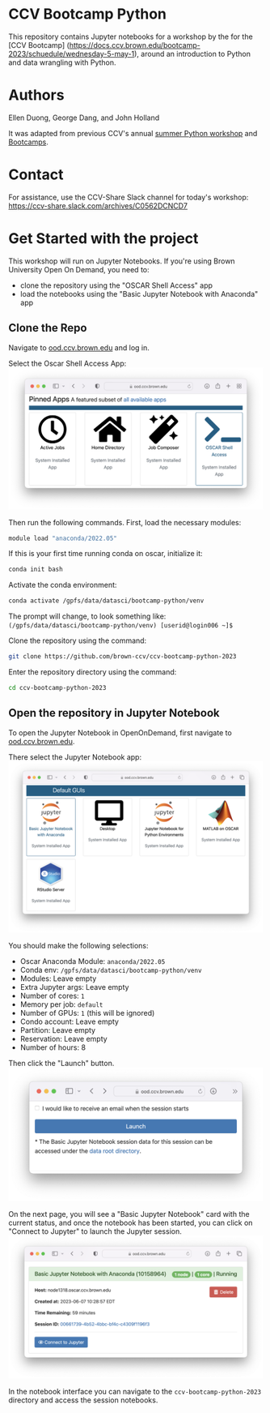 # CCV Bootcamp Python

This repository contains Jupyter notebooks for a workshop by the for the [CCV Bootcamp]
(https://docs.ccv.brown.edu/bootcamp-2023/schuedule/wednesday-5-may-1), around an introduction 
to Python and data wrangling with Python. 

# Authors

Ellen Duong, George Dang, and John Holland

It was adapted from previous CCV's annual 
[summer Python workshop](https://github.com/brown-ccv/workshop-python-2020) and 
[Bootcamps](https://github.com/brown-ccv/ccv-bootcamp-python).

# Contact

For assistance, use the CCV-Share Slack channel for today's workshop: 
https://ccv-share.slack.com/archives/C0562DCNCD7

# Get Started with the project

This workshop will run on Jupyter Notebooks. If you're using Brown University Open On Demand, 
you need to:

- clone the repository using the "OSCAR Shell Access" app
- load the notebooks using the "Basic Jupyter Notebook with Anaconda" app

## Clone the Repo

Navigate to [ood.ccv.brown.edu](https://ood.ccv.brown.edu) and log in.

Select the Oscar Shell Access App:
![On ood.ccv.brown.edu, under the heading "Pinned Apps", selection: "OSCAR Shell access, System Installed App"](assets/ood-pinned-apps-oscar-shell-access-selected.png)

Then run the following commands. First, load the necessary modules:
```bash
module load "anaconda/2022.05"
```

If this is your first time running conda on oscar, initialize it:
```bash
conda init bash
```

Activate the conda environment:
```bash
conda activate /gpfs/data/datasci/bootcamp-python/venv
```

The prompt will change, to look something like: 
`(/gpfs/data/datasci/bootcamp-python/venv) [userid@login006 ~]$`

Clone the repository using the command:
```bash
git clone https://github.com/brown-ccv/ccv-bootcamp-python-2023
```

Enter the repository directory using the command:
```bash
cd ccv-bootcamp-python-2023
```

## Open the repository in Jupyter Notebook

To open the Jupyter Notebook in OpenOnDemand, first navigate to [ood.ccv.brown.edu](https://ood.ccv.brown.edu).

There select the Jupyter Notebook app:
![On ood.ccv.brown.edu, under the heading "Default GUIs", selection: "Basic Jupyter Notebook, System Installed App"](assets/ood-default-guis-jupyter-selected.png)

You should make the following selections:
- Oscar Anaconda Module: `anaconda/2022.05`
- Conda env: `/gpfs/data/datasci/bootcamp-python/venv`
- Modules: Leave empty
- Extra Jupyter args: Leave empty
- Number of cores: `1`
- Memory per job: `default`
- Number of GPUs: `1` (this will be ignored)
- Condo account: Leave empty
- Partition: Leave empty
- Reservation: Leave empty
- Number of hours: 8

Then click the "Launch" button.
![on ood.ccv.brown.edu, launch button](assets/ood-jupyter-launch-button.png)

On the next page, you will see a "Basic Jupyter Notebook" card with the current status, and once the notebook has been started, you can click on "Connect to Jupyter" to launch the Jupyter session.
![on ood.ccv.brown.edu, a card displaying a running "Basic Jupyter Notebook" with the "Connect to Jupyter" button visible](assets/ood-basic-jupyter-notebook-running.png)

In the notebook interface you can navigate to the `ccv-bootcamp-python-2023` directory and access the 
session notebooks.
